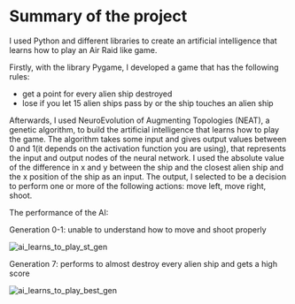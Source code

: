 # Summary of the project
 
 I used Python and different libraries to create an artificial intelligence that learns how to play an Air Raid like game.


 Firstly, with the library Pygame, I developed a game that has the following rules:
 - get a point for every alien ship destroyed 
 - lose if you let 15 alien ships pass by or the ship touches an alien ship


 Afterwards, I used NeuroEvolution of Augmenting Topologies (NEAT), a genetic algorithm, to build the artificial intelligence that learns how to play the game. The algorithm takes some input and gives output values between 0 and 1(it depends on the activation function you are using), that represents the input and output nodes of the neural network. I used the absolute value of the difference in x and y between the ship and the closest alien ship and the x position of the ship as an input. The output, I selected to be a decision to perform one or more of the following actions: move left, move right, shoot.


 The performance of the AI:

 Generation 0-1: unable to understand how to move and shoot properly
 
![ai_learns_to_play_st_gen](https://user-images.githubusercontent.com/75032781/200827147-af6f494c-70b1-4f06-bd9f-9d1fba8a8d3e.gif)


Generation 7: performs to almost destroy every alien ship and gets a high score

![ai_learns_to_play_best_gen](https://user-images.githubusercontent.com/75032781/200835477-b24249ff-2460-4b7c-a13c-f413e0f29171.gif)
